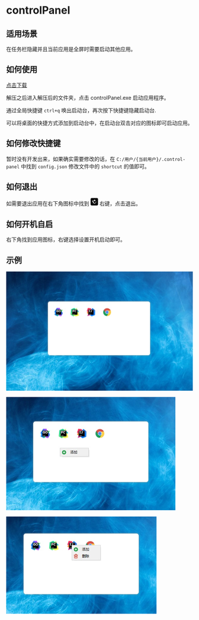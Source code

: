 # controlPanel

## 适用场景
在任务栏隐藏并且当前应用是全屏时需要启动其他应用。

## 如何使用
[点击下载](https://github.com/geebos/controlPanel/releases/download/1.0.0/controlPanel.zip)

解压之后进入解压后的文件夹，点击 controlPanel.exe 启动应用程序。

通过全局快捷键 `ctrl+q` 唤出启动台，再次按下快捷键隐藏启动台.

可以将桌面的快捷方式添加到启动台中，在启动台双击对应的图标即可启动应用。

## 如何修改快捷键
暂时没有开发出来，如果确实需要修改的话，在 `C:/用户/{当前用户}/.control-panel` 中找到 `config.json` 修改文件中的 `shortcut` 的值即可。

## 如何退出
如需要退出应用在右下角图标中找到 <img src="https://github.com/geebos/controlPanel/blob/master/icons/logo.png?raw=true" width=20, height=20>  右键，点击退出。

## 如何开机自启
右下角找到应用图标，右键选择设置开机启动即可。

## 示例
![](images/example1.png)

![](images/example2.png)

![](images/example3.png)